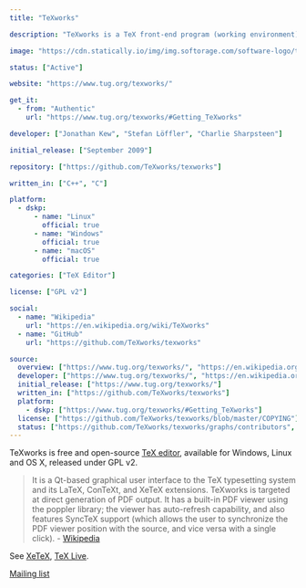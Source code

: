 ```yaml
---
title: "TeXworks"

description: "TeXworks is a TeX front-end program (working environment) that is GUI TeX editor"

image: "https://cdn.statically.io/img/img.softorage.com/software-logo/texworks.png?h=64"

status: ["Active"]

website: "https://www.tug.org/texworks/"

get_it:
  - from: "Authentic"
    url: "https://www.tug.org/texworks/#Getting_TeXworks"

developer: ["Jonathan Kew", "Stefan Löffler", "Charlie Sharpsteen"]

initial_release: ["September 2009"]

repository: ["https://github.com/TeXworks/texworks"]

written_in: ["C++", "C"]

platform:
  - dskp:
      - name: "Linux"
        official: true
      - name: "Windows"
        official: true
      - name: "macOS"
        official: true

categories: ["TeX Editor"]

license: ["GPL v2"]

social:
  - name: "Wikipedia"
    url: "https://en.wikipedia.org/wiki/TeXworks"
  - name: "GitHub"
    url: "https://github.com/TeXworks/texworks"

source:
  overview: ["https://www.tug.org/texworks/", "https://en.wikipedia.org/w/index.php?title=TeXworks&oldid=875136087"]
  developer: ["https://www.tug.org/texworks/", "https://en.wikipedia.org/w/index.php?title=TeXworks&oldid=875136087"]
  initial_release: ["https://www.tug.org/texworks/"]
  written_in: ["https://github.com/TeXworks/texworks"]
  platform:
    - dskp: ["https://www.tug.org/texworks/#Getting_TeXworks"]
  license: ["https://github.com/TeXworks/texworks/blob/master/COPYING"]
  status: ["https://github.com/TeXworks/texworks/graphs/contributors", "https://www.tug.org/texworks/"]
---
```

  TeXworks is free and open-source [TeX editor](/categories/tex-editor), available for Windows, Linux and OS X, released under GPL v2.
  
  > It is a Qt-based graphical user interface to the TeX typesetting system and its LaTeX, ConTeXt, and XeTeX extensions. TeXworks is targeted at direct generation of PDF output. It has a built-in PDF viewer using the poppler library; the viewer has auto-refresh capability, and also features SyncTeX support (which allows the user to synchronize the PDF viewer position with the source, and vice versa with a single click). \- [Wikipedia](https://en.wikipedia.org/w/index.php?title=TeXworks&oldid=875136087)
  
  See [XeTeX](/software/xetex/), [TeX Live](/software/tex-live/).
  
  [Mailing list](https://tug.org/mailman/listinfo/texworks)


